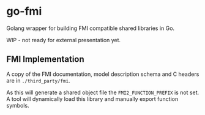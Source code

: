 # go-fmi

Golang wrapper for building FMI compatible shared libraries in Go.

WIP - not ready for external presentation yet.

## FMI Implementation

A copy of the FMI documentation, model description schema and C headers are in `./third_party/fmi`.

As this will generate a shared object file the `FMI2_FUNCTION_PREFIX` is not set.
A tool will dynamically load this library and manually export function symbols.